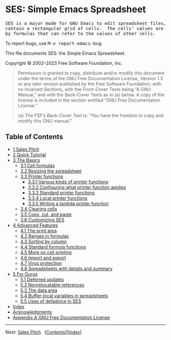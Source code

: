 <!DOCTYPE html>
<html><!-- Created by GNU Texinfo 7.0.3, https://www.gnu.org/software/texinfo/ --><head>
<meta http-equiv="content-type" content="text/html; charset=UTF-8">
<title>Top (SES: Simple Emacs Spreadsheet)</title>

<meta name="description" content="Top (SES: Simple Emacs Spreadsheet)">
<meta name="keywords" content="Top (SES: Simple Emacs Spreadsheet)">
<meta name="resource-type" content="document">
<meta name="distribution" content="global">
<meta name="Generator" content="makeinfo">
<meta name="viewport" content="width=device-width,initial-scale=1">

<link rev="made" href="mailto:bug-gnu-emacs@gnu.org">
<link rel="icon" type="image/png" href="https://www.gnu.org/graphics/gnu-head-mini.png">
<meta name="ICBM" content="42.256233,-71.006581">
<meta name="DC.title" content="gnu.org">
<style type="text/css">
@import url('/software/emacs/manual.css');
</style>
</head>

<body lang="en">
<div id="content" class="inner">

<h1 class="top" id="SES_003a-Simple-Emacs-Spreadsheet"><abbr class="acronym">SES</abbr>: Simple Emacs Spreadsheet</h1>

<div class="display">
<pre class="display-preformatted"><abbr class="acronym">SES</abbr> is a major mode for GNU Emacs to edit spreadsheet files, which
contain a rectangular grid of cells.  The cells’ values are specified
by formulas that can refer to the values of other cells.
</pre></div>

<p>To report bugs, use <kbd class="kbd">M-x report-emacs-bug</kbd>.
</p>
<p>This file documents <abbr class="acronym">SES</abbr>: the Simple Emacs Spreadsheet.
</p>
<p>Copyright © 2002–2023 Free Software Foundation, Inc.
</p>
<blockquote class="quotation">
<p>Permission is granted to copy, distribute and/or modify this document
under the terms of the GNU Free Documentation License, Version 1.3 or
any later version published by the Free Software Foundation; with no
Invariant Sections, with the Front-Cover Texts being “A GNU Manual,”
and with the Back-Cover Texts as in (a) below.  A copy of the license
is included in the section entitled “GNU Free Documentation License.”
</p>
<p>(a) The FSF’s Back-Cover Text is: “You have the freedom to copy and
modify this GNU manual.”
</p></blockquote>
</div>




<div class="element-contents" id="SEC_Contents">
<h2 class="contents-heading">Table of Contents</h2>

<div class="contents">

<ul class="toc-numbered-mark">
  <li><a id="toc-Sales-Pitch-1" href="https://www.gnu.org/software/emacs/manual/html_node/ses/Sales-Pitch.html">1 Sales Pitch</a></li>
  <li><a id="toc-Quick-Tutorial-1" href="https://www.gnu.org/software/emacs/manual/html_node/ses/Quick-Tutorial.html">2 Quick Tutorial</a></li>
  <li><a id="toc-The-Basics-1" href="https://www.gnu.org/software/emacs/manual/html_node/ses/The-Basics.html">3 The Basics</a>
  <ul class="toc-numbered-mark">
    <li><a id="toc-Cell-formulas" href="https://www.gnu.org/software/emacs/manual/html_node/ses/Formulas.html">3.1 Cell formulas</a></li>
    <li><a id="toc-Resizing-the-spreadsheet" href="https://www.gnu.org/software/emacs/manual/html_node/ses/Resizing.html">3.2 Resizing the spreadsheet</a></li>
    <li><a id="toc-Printer-functions-1" href="https://www.gnu.org/software/emacs/manual/html_node/ses/Printer-functions.html">3.3 Printer functions</a>
    <ul class="toc-numbered-mark">
      <li><a id="toc-Various-kinds-of-printer-functions-1" href="https://www.gnu.org/software/emacs/manual/html_node/ses/Various-kinds-of-printer-functions.html">3.3.1 Various kinds of printer functions</a></li>
      <li><a id="toc-Configuring-what-printer-function-applies-1" href="https://www.gnu.org/software/emacs/manual/html_node/ses/Configuring-what-printer-function-applies.html">3.3.2 Configuring what printer function applies</a></li>
      <li><a id="toc-Standard-printer-functions-1" href="https://www.gnu.org/software/emacs/manual/html_node/ses/Standard-printer-functions.html">3.3.3 Standard printer functions</a></li>
      <li><a id="toc-Local-printer-functions-1" href="https://www.gnu.org/software/emacs/manual/html_node/ses/Local-printer-functions.html">3.3.4 Local printer functions</a></li>
      <li><a id="toc-Writing-a-lambda-printer-function-1" href="https://www.gnu.org/software/emacs/manual/html_node/ses/Writing-a-lambda-printer-function.html">3.3.5 Writing a lambda printer function</a></li>
    </ul></li>
    <li><a id="toc-Clearing-cells-1" href="https://www.gnu.org/software/emacs/manual/html_node/ses/Clearing-cells.html">3.4 Clearing cells</a></li>
    <li><a id="toc-Copy_002c-cut_002c-and-paste" href="https://www.gnu.org/software/emacs/manual/html_node/ses/Copy_002fcut_002fpaste.html">3.5 Copy, cut, and paste</a></li>
    <li><a id="toc-Customizing-SES-1" href="https://www.gnu.org/software/emacs/manual/html_node/ses/Customizing-SES.html">3.6 Customizing <abbr class="acronym">SES</abbr></a></li>
  </ul></li>
  <li><a id="toc-Advanced-Features-1" href="https://www.gnu.org/software/emacs/manual/html_node/ses/Advanced-Features.html">4 Advanced Features</a>
  <ul class="toc-numbered-mark">
    <li><a id="toc-The-print-area-1" href="https://www.gnu.org/software/emacs/manual/html_node/ses/The-print-area.html">4.1 The print area</a></li>
    <li><a id="toc-Ranges-in-formulas-1" href="https://www.gnu.org/software/emacs/manual/html_node/ses/Ranges-in-formulas.html">4.2 Ranges in formulas</a></li>
    <li><a id="toc-Sorting-by-column-1" href="https://www.gnu.org/software/emacs/manual/html_node/ses/Sorting-by-column.html">4.3 Sorting by column</a></li>
    <li><a id="toc-Standard-formula-functions-1" href="https://www.gnu.org/software/emacs/manual/html_node/ses/Standard-formula-functions.html">4.4 Standard formula functions</a></li>
    <li><a id="toc-More-on-cell-printing-1" href="https://www.gnu.org/software/emacs/manual/html_node/ses/More-on-cell-printing.html">4.5 More on cell printing</a></li>
    <li><a id="toc-Import-and-export-1" href="https://www.gnu.org/software/emacs/manual/html_node/ses/Import-and-export.html">4.6 Import and export</a></li>
    <li><a id="toc-Virus-protection-1" href="https://www.gnu.org/software/emacs/manual/html_node/ses/Virus-protection.html">4.7 Virus protection</a></li>
    <li><a id="toc-Spreadsheets-with-details-and-summary-1" href="https://www.gnu.org/software/emacs/manual/html_node/ses/Spreadsheets-with-details-and-summary.html">4.8 Spreadsheets with details and summary</a></li>
  </ul></li>
  <li><a id="toc-For-Gurus-1" href="https://www.gnu.org/software/emacs/manual/html_node/ses/For-Gurus.html">5 For Gurus</a>
  <ul class="toc-numbered-mark">
    <li><a id="toc-Deferred-updates-1" href="https://www.gnu.org/software/emacs/manual/html_node/ses/Deferred-updates.html">5.1 Deferred updates</a></li>
    <li><a id="toc-Nonrelocatable-references-1" href="https://www.gnu.org/software/emacs/manual/html_node/ses/Nonrelocatable-references.html">5.2 Nonrelocatable references</a></li>
    <li><a id="toc-The-data-area-1" href="https://www.gnu.org/software/emacs/manual/html_node/ses/The-data-area.html">5.3 The data area</a></li>
    <li><a id="toc-Buffer_002dlocal-variables-in-spreadsheets-1" href="https://www.gnu.org/software/emacs/manual/html_node/ses/Buffer_002dlocal-variables-in-spreadsheets.html">5.4 Buffer-local variables in spreadsheets</a></li>
    <li><a id="toc-Uses-of-defadvice-in-SES-1" href="https://www.gnu.org/software/emacs/manual/html_node/ses/Uses-of-defadvice-in-SES.html">5.5 Uses of defadvice in <abbr class="acronym">SES</abbr></a></li>
  </ul></li>
  <li><a id="toc-Index-1" href="https://www.gnu.org/software/emacs/manual/html_node/ses/Index.html" rel="index">Index</a></li>
  <li><a id="toc-Acknowledgments-1" href="https://www.gnu.org/software/emacs/manual/html_node/ses/Acknowledgments.html">Acknowledgments</a></li>
  <li><a id="toc-GNU-Free-Documentation-License-1" href="https://www.gnu.org/software/emacs/manual/html_node/ses/GNU-Free-Documentation-License.html">Appendix A GNU Free Documentation License</a></li>
</ul>
</div>
</div>

<hr>
<div class="nav-panel">
<p>
Next: <a href="https://www.gnu.org/software/emacs/manual/html_node/ses/Sales-Pitch.html" accesskey="n" rel="next">Sales Pitch</a> &nbsp; [<a href="#SEC_Contents" title="Table of contents" rel="contents">Contents</a>][<a href="https://www.gnu.org/software/emacs/manual/html_node/ses/Index.html" title="Index" rel="index">Index</a>]</p>
</div>





</body></html>